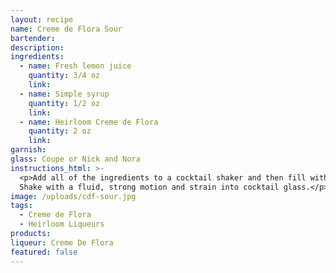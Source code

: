 ```yaml
---
layout: recipe
name: Creme de Flora Sour
bartender:
description:
ingredients:
  - name: Fresh lemon juice
    quantity: 3/4 oz
    link:
  - name: Simple syrup
    quantity: 1/2 oz
    link:
  - name: Heirloom Creme de Flora
    quantity: 2 oz
    link:
garnish:
glass: Coupe or Nick and Nora
instructions_html: >-
  <p>Add all of the ingredients to a cocktail shaker and then fill with ice.
  Shake with a fluid, strong motion and strain into cocktail glass.</p>
image: /uploads/cdf-sour.jpg
tags:
  - Creme de Flora
  - Heirloom Liqueurs
products:
liqueur: Creme De Flora
featured: false
---
```


